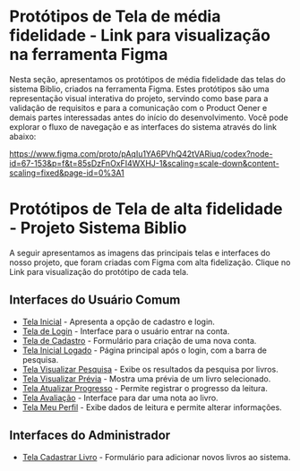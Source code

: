 # Protótipos de Tela de média fidelidade - Link para visualização na ferramenta Figma
Nesta seção, apresentamos os protótipos de média fidelidade das telas do sistema Biblio, criados na ferramenta Figma. Estes protótipos são uma representação visual interativa do projeto, servindo como base para a validação de requisitos e para a comunicação com o Product Oener e demais partes interessadas antes do início do desenvolvimento. Você pode explorar o fluxo de navegação e as interfaces do sistema através do link abaixo:

https://www.figma.com/proto/pAqIu1YA6PVhQ42tVARiuq/codex?node-id=67-153&p=f&t=85sDzFnOxFI4WXHJ-1&scaling=scale-down&content-scaling=fixed&page-id=0%3A1

# Protótipos de Tela de alta fidelidade - Projeto Sistema Biblio

A seguir apresentamos as imagens das principais telas e interfaces do nosso projeto, que foram criadas com Figma com alta fidelização.
Clique no Link para visualização do protótipo de cada tela.

## Interfaces do Usuário Comum

* [Tela Inicial](tela-inicial.png) - Apresenta a opção de cadastro e login.
* [Tela de Login](tela-login.png) - Interface para o usuário entrar na conta.
* [Tela de Cadastro](tela-cadastro.png) - Formulário para criação de uma nova conta.
* [Tela Inicial Logado](tela-inicial-logado.png) - Página principal após o login, com a barra de pesquisa.
* [Tela Visualizar Pesquisa](tela-visualizar-pesquisa.png) - Exibe os resultados da pesquisa por livros.
* [Tela Visualizar Prévia](tela-visualizar-previa.png) - Mostra uma prévia de um livro selecionado.
* [Tela Atualizar Progresso](tela-atualizar-progresso.png) - Permite registrar o progresso da leitura.
* [Tela Avaliação](tela-avaliacao.png) - Interface para dar uma nota ao livro.
* [Tela Meu Perfil](tela-perfil.png) - Exibe dados de leitura e permite alterar informações.

## Interfaces do Administrador

* [Tela Cadastrar Livro](tela-cadastrar-livro.png) - Formulário para adicionar novos livros ao sistema.
